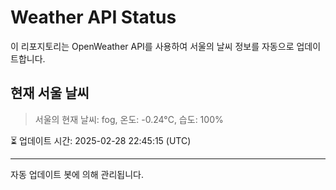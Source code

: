 
# Weather API Status

이 리포지토리는 OpenWeather API를 사용하여 서울의 날씨 정보를 자동으로 업데이트합니다.

## 현재 서울 날씨
> 서울의 현재 날씨: fog, 온도: -0.24°C, 습도: 100%

⏳ 업데이트 시간: 2025-02-28 22:45:15 (UTC)

---
자동 업데이트 봇에 의해 관리됩니다.
